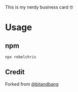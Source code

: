 This is my nerdy business card 🤓

# Usage

## npm

```
npx rebelchris
```

## Credit

Forked from [@bitandbang](https://github.com/bnb/bitandbang)